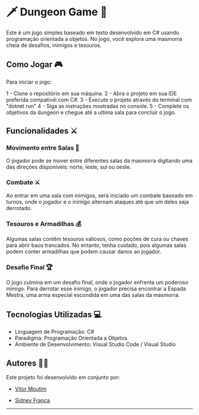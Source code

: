 # 🗡️ Dungeon Game 🐉

Este é um jogo simples baseado em texto desenvolvido em C# usando programação orientada a objetos. No jogo, você explora uma masmorra cheia de desafios, inimigos e tesouros.

## Como Jogar 🎮

Para iniciar o jogo:

1 - Clone o repositório em sua máquina.
2 - Abra o projeto em sua IDE preferida compativél com C#.
3 - Execute o projeto através do terminal com "dotnet run"
4 - Siga as instruções mostradas no console.
5 - Complete os objetivos da dungeon e chegue até a ultima sala para concluir o jogo.

## Funcionalidades ⚔️

### Movimento entre Salas 🚪

O jogador pode se mover entre diferentes salas da masmorra digitando uma das direções disponíveis: norte, leste, sul ou oeste.

### Combate ⚔️

Ao entrar em uma sala com inimigos, será iniciado um combate baseado em turnos, onde o jogador e o inimigo alternam ataques até que um deles seja derrotado.

### Tesouros e Armadilhas 💰

Algumas salas contêm tesouros valiosos, como poções de cura ou chaves para abrir baús trancados. No entanto, tenha cuidado, pois algumas salas podem conter armadilhas que podem causar danos ao jogador.

### Desafio Final 🏆

O jogo culmina em um desafio final, onde o jogador enfrenta um poderoso inimigo. Para derrotar esse inimigo, o jogador precisa encontrar a Espada Mestra, uma arma especial escondida em uma das salas da masmorra.

## Tecnologias Utilizadas 💻

- Linguagem de Programação: C#
- Paradigma: Programação Orientada a Objetos
- Ambiente de Desenvolvimento: Visual Studio Code / Visual Studio

## Autores 🧙‍♂️

Este projeto foi desenvolvido em conjunto por:
- [Vitor Moutim](https://www.linkedin.com/in/vitormoutim/)

- [Sidney França](https://www.linkedin.com/in/sidney-fran%C3%A7a-86724b28b/)

---
